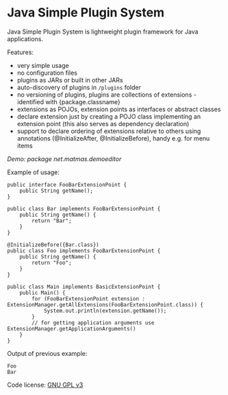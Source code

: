 Java Simple Plugin System
==================

Java Simple Plugin System is lightweight plugin framework for Java applications.

Features:

- very simple usage
- no configuration files
- plugins as JARs or built in other JARs
- auto-discovery of plugins in `/plugins` folder
- no versioning of plugins, plugins are collections of extensions - identified with {package.classname}
- extensions as POJOs, extension points as interfaces or abstract classes
- declare extension just by creating a POJO class implementing an extension point (this also serves as dependency declaration)
- support to declare ordering of extensions relative to others using annotations (@InitializeAfter, @InitializeBefore), handy e.g. for menu items

*Demo: package net.matmas.demoeditor*

Example of usage:

    public interface FooBarExtensionPoint {
        public String getName();
    }

    public class Bar implements FooBarExtensionPoint {
        public String getName() {
            return "Bar";
        }
    }
    
    @InitializeBefore({Bar.class})
    public class Foo implements FooBarExtensionPoint {
        public String getName() {
            return "Foo";
        }
    }
    
    public class Main implements BasicExtensionPoint {
        public Main() {
            for (FooBarExtensionPoint extension : ExtensionManager.getAllExtensions(FooBarExtensionPoint.class)) {
                System.out.println(extension.getName());
            }
            // for getting application arguments use ExtensionManager.getApplicationArguments()
        }
    }
    
Output of previous example:

    Foo
    Bar
    

Code license: [GNU GPL v3](http://www.gnu.org/licenses/gpl.html)
